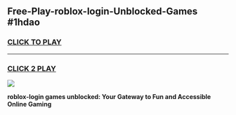 
## Free-Play-roblox-login-Unblocked-Games #1hdao
<h3>
<a href="https://news.freeplayer.one?title=roblox-login&ref=8M">CLICK TO PLAY</a></h3>
<hr>

<h3>
<a href="https://news.freeplayer.one?title=roblox-login&ref=8M">CLICK 2 PLAY</a>
  
</h3>

<a href="https://news.freeplayer.one?title=roblox-login&ref=8M"><img src="https://clearcache.store/games.png"></a>


**roblox-login games unblocked: Your Gateway to Fun and Accessible Online Gaming**
